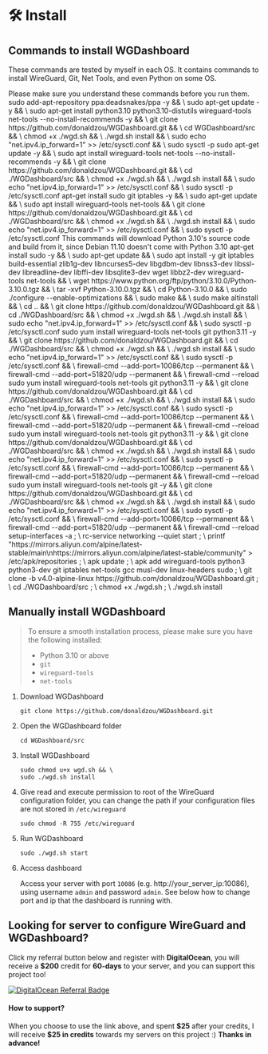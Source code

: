 # 🛠 Install

## Commands to install WGDashboard

These commands are tested by myself in each OS. It contains commands to install WireGuard, Git, Net Tools, and even Python on some OS.

<warning>
Please make sure you understand these commands before you run them.
</warning>

<tabs>
    <tab title="Ubuntu">
   <chapter title="20.04 LTS">
      <code-block lang="shell">
          sudo add-apt-repository ppa:deadsnakes/ppa -y && \
          sudo apt-get update -y && \
          sudo apt-get install python3.10 python3.10-distutils wireguard-tools net-tools --no-install-recommends -y && \
          git clone https://github.com/donaldzou/WGDashboard.git && \
          cd WGDashboard/src && \
          chmod +x ./wgd.sh && \
          ./wgd.sh install && \
          sudo echo "net.ipv4.ip_forward=1" >> /etc/sysctl.conf && \
          sudo sysctl -p
      </code-block>
   </chapter>
   <chapter title="22.04 LTS and 24.02 LTS">
      <code-block lang="shell">
          sudo apt-get update -y && \
          sudo apt install wireguard-tools net-tools --no-install-recommends -y && \
          git clone https://github.com/donaldzou/WGDashboard.git && \
          cd ./WGDashboard/src && \
          chmod +x ./wgd.sh && \
          ./wgd.sh install && \
          sudo echo "net.ipv4.ip_forward=1" >> /etc/sysctl.conf && \
          sudo sysctl -p /etc/sysctl.conf
      </code-block>
   </chapter>
   </tab>
   <tab title="Debian">
   <chapter title="12.6">
      <code-block lang="shell">
          apt-get install sudo git iptables -y && \ 
          sudo apt-get update && \
          sudo apt install wireguard-tools net-tools && \
          git clone https://github.com/donaldzou/WGDashboard.git && \
          cd ./WGDashboard/src && \
          chmod +x ./wgd.sh && \
          ./wgd.sh install && \
          sudo echo "net.ipv4.ip_forward=1" >> /etc/sysctl.conf && \
          sudo sysctl -p /etc/sysctl.conf
      </code-block>
   </chapter>
   <chapter title="11.10">
      <warning>This commands will download Python 3.10's source code and build from it, since Debian 11.10 doesn't come with Python 3.10</warning>
      <code-block lang="shell">
          apt-get install sudo -y && \ 
          sudo apt-get update && \ 
          sudo apt install -y git iptables build-essential zlib1g-dev libncurses5-dev libgdbm-dev libnss3-dev libssl-dev libreadline-dev libffi-dev libsqlite3-dev wget libbz2-dev wireguard-tools net-tools && \ 
          wget https://www.python.org/ftp/python/3.10.0/Python-3.10.0.tgz && \ 
          tar -xvf Python-3.10.0.tgz && \ 
          cd Python-3.10.0 && \ 
          sudo ./configure --enable-optimizations && \ 
          sudo make && \ 
          sudo make altinstall && \ 
          cd .. && \ 
          git clone https://github.com/donaldzou/WGDashboard.git && \ 
          cd ./WGDashboard/src && \ 
          chmod +x ./wgd.sh && \ 
          ./wgd.sh install && \ 
          sudo echo "net.ipv4.ip_forward=1" >> /etc/sysctl.conf && \
          sudo sysctl -p /etc/sysctl.conf
      </code-block>
   </chapter>
   </tab>
   <tab title="Red Hat Enterprise Linux">
   <chapter title="9.4">
      <code-block lang="shell">
          sudo yum install wireguard-tools net-tools git python3.11 -y && \
          git clone https://github.com/donaldzou/WGDashboard.git && \
          cd ./WGDashboard/src && \
          chmod +x ./wgd.sh && \
          ./wgd.sh install && \
          sudo echo "net.ipv4.ip_forward=1" >> /etc/sysctl.conf && \
          sudo sysctl -p /etc/sysctl.conf && \
          firewall-cmd --add-port=10086/tcp --permanent && \
          firewall-cmd --add-port=51820/udp --permanent && \
          firewall-cmd --reload
      </code-block>
   </chapter>
   </tab>
   <tab title="CentOS">
   <chapter title="9-Stream">
      <code-block lang="shell">
          sudo yum install wireguard-tools net-tools git python3.11 -y && \
          git clone https://github.com/donaldzou/WGDashboard.git && \
          cd ./WGDashboard/src && \
          chmod +x ./wgd.sh && \
          ./wgd.sh install && \
          sudo echo "net.ipv4.ip_forward=1" >> /etc/sysctl.conf && \
          sudo sysctl -p /etc/sysctl.conf && \
          firewall-cmd --add-port=10086/tcp --permanent && \
          firewall-cmd --add-port=51820/udp --permanent && \
          firewall-cmd --reload
      </code-block>
   </chapter>
   </tab>
   <tab title="AlmaLinux">
        <chapter title="9.4 (Seafoam Ocelot)">
            <code-block lang="shell">
                sudo yum install wireguard-tools net-tools git python3.11 -y && \
                git clone https://github.com/donaldzou/WGDashboard.git && \
                cd ./WGDashboard/src && \
                chmod +x ./wgd.sh && \
                ./wgd.sh install && \
                sudo echo "net.ipv4.ip_forward=1" >> /etc/sysctl.conf && \
                sudo sysctl -p /etc/sysctl.conf && \
                firewall-cmd --add-port=10086/tcp --permanent && \
                firewall-cmd --add-port=51820/udp --permanent && \
                firewall-cmd --reload
            </code-block>
        </chapter>
    </tab>
    <tab title="Fedora">
		<chapter title="40, 39 and 38">
			<code-block lang="shell">
				sudo yum install wireguard-tools net-tools git -y && \
				git clone https://github.com/donaldzou/WGDashboard.git && \
				cd ./WGDashboard/src && \
				chmod +x ./wgd.sh && \
				./wgd.sh install && \
				sudo echo "net.ipv4.ip_forward=1" >> /etc/sysctl.conf && \
				sudo sysctl -p /etc/sysctl.conf && \
				firewall-cmd --add-port=10086/tcp --permanent && \
				firewall-cmd --add-port=51820/udp --permanent && \
				firewall-cmd --reload
			</code-block>
		</chapter>
    </tab>
    <tab title="Alpine Linux">
		<chapter title="3.20.2">
			<code-block lang="shell">
               setup-interfaces -a ; \
               rc-service networking --quiet start ; \
               printf "https://mirrors.aliyun.com/alpine/latest-stable/main\nhttps://mirrors.aliyun.com/alpine/latest-stable/community" > /etc/apk/repositories ; \
               apk update ; \
               apk add wireguard-tools python3 python3-dev git iptables net-tools gcc musl-dev linux-headers sudo ; \
               git clone -b v4.0-alpine-linux https://github.com/donaldzou/WGDashboard.git ; \
               cd ./WGDashboard/src ; \
               chmod +x ./wgd.sh ; \
               ./wgd.sh install
			</code-block>
		</chapter>
    </tab>
</tabs>


## Manually install WGDashboard

> To ensure a smooth installation process, please make sure you have the following installed:
> - Python 3.10 or above
> - `git`
> - `wireguard-tools`
> - `net-tools`

1. Download WGDashboard

   ```shell
   git clone https://github.com/donaldzou/WGDashboard.git

2. Open the WGDashboard folder

   ```shell
   cd WGDashboard/src
   ```

3. Install WGDashboard

   ```shell
   sudo chmod u+x wgd.sh && \
   sudo ./wgd.sh install
   ```

4. Give read and execute permission to root of the WireGuard configuration folder, you can change the path if your configuration files are not stored in `/etc/wireguard`

   ```shell
   sudo chmod -R 755 /etc/wireguard
   ```

5. Run WGDashboard

   ```shell
   sudo ./wgd.sh start
   ```

6. Access dashboard

   Access your server with port `10086` (e.g. http://your_server_ip:10086), using username `admin` and password `admin`. See below how to change port and ip that the dashboard is running with.


## Looking for server to configure WireGuard and WGDashboard?

Click my referral button below and register with **DigitalOcean**, you will receive a **$200** credit for **60-days** to your server, and you can support this project too!

[![DigitalOcean Referral Badge](https://web-platforms.sfo2.cdn.digitaloceanspaces.com/WWW/Badge%203.svg)](https://www.digitalocean.com/?refcode=a84cb9aac585&utm_campaign=Referral_Invite&utm_medium=Referral_Program&utm_source=badge)
#### How to support?
When you choose to use the link above, and spent **\$25** after your credits, I will receive **$25 in credits** towards my servers on this project :) **Thanks in advance!**

